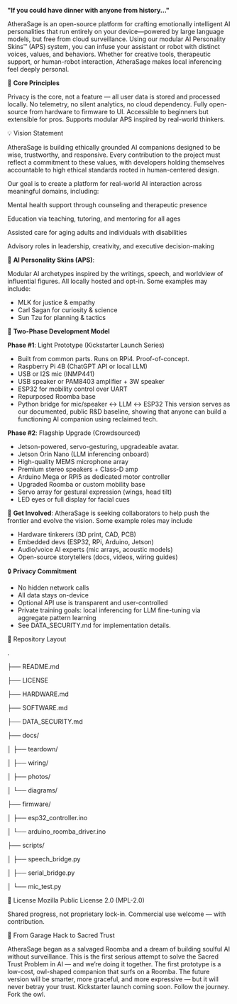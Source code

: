 **"If you could have dinner with anyone from history..."**

AtheraSage is an open-source platform for crafting emotionally intelligent AI personalities that run entirely on your device—powered by large language models, but free from cloud surveillance. Using our modular AI Personality Skins™ (APS) system, you can infuse your assistant or robot with distinct voices, values, and behaviors. Whether for creative tools, therapeutic support, or human-robot interaction, AtheraSage makes local inferencing feel deeply personal.


🧭 **Core Principles**

Privacy is the core, not a feature — all user data is stored and processed locally. No telemetry, no silent analytics, no cloud dependency. Fully open-source from hardware to firmware to UI. 
Accessible to beginners but extensible for pros. Supports modular APS inspired by real-world thinkers.


💡 Vision Statement

AtheraSage is building ethically grounded AI companions designed to be wise, trustworthy, and responsive. Every contribution to the project must reflect a commitment to these values, with developers holding themselves accountable to high ethical standards rooted in human-centered design.

Our goal is to create a platform for real-world AI interaction across meaningful domains, including:

Mental health support through counseling and therapeutic presence

Education via teaching, tutoring, and mentoring for all ages

Assisted care for aging adults and individuals with disabilities

Advisory roles in leadership, creativity, and executive decision-making


🧠 **AI Personality Skins (APS)**:  

Modular AI archetypes inspired by the writings, speech, and worldview of influential figures. All locally hosted and opt-in. Some examples may include: 
- MLK for justice & empathy
- Carl Sagan for curiosity & science
- Sun Tzu for planning & tactics


🔀 **Two-Phase Development Model**

**Phase #1**: Light Prototype (Kickstarter Launch Series)
- Built from common parts. Runs on RPi4. Proof-of-concept.
- Raspberry Pi 4B (ChatGPT API or local LLM)
- USB or I2S mic (INMP441)
- USB speaker or PAM8403 amplifier + 3W speaker
- ESP32 for mobility control over UART
- Repurposed Roomba base
- Python bridge for mic/speaker ↔ LLM ↔ ESP32 This version serves as our documented, public R&D baseline, showing that anyone can build a functioning AI companion using reclaimed tech.

**Phase #2**: Flagship Upgrade (Crowdsourced)
- Jetson-powered, servo-gesturing, upgradeable avatar.
- Jetson Orin Nano (LLM inferencing onboard)
- High-quality MEMS microphone array
- Premium stereo speakers + Class-D amp
- Arduino Mega or RPi5 as dedicated motor controller
- Upgraded Roomba or custom mobility base
- Servo array for gestural expression (wings, head tilt)
- LED eyes or full display for facial cues


🚀 **Get Involved**: 
AtheraSage is seeking collaborators to help push the frontier and evolve the vision. Some example roles may include
- Hardware tinkerers (3D print, CAD, PCB)
- Embedded devs (ESP32, RPi, Arduino, Jetson)
- Audio/voice AI experts (mic arrays, acoustic models)
- Open-source storytellers (docs, videos, wiring guides)
  

🔒 **Privacy Commitment**
- No hidden network calls
- All data stays on-device
- Optional API use is transparent and user-controlled
- Private training goals: local inferencing for LLM fine-tuning via aggregate pattern learning
- See DATA_SECURITY.md for implementation details.


📁 Repository Layout

.

├── README.md

├── LICENSE

├── HARDWARE.md

├── SOFTWARE.md

├── DATA_SECURITY.md

├── docs/

│    ├── teardown/

│    ├── wiring/

│    ├── photos/

│    └── diagrams/


├── firmware/

│    ├── esp32_controller.ino

│    └── arduino_roomba_driver.ino


├── scripts/

│   ├── speech_bridge.py

│   ├── serial_bridge.py

│   └── mic_test.py


📄 License
Mozilla Public License 2.0 (MPL-2.0)

Shared progress, not proprietary lock-in. Commercial use welcome — with contribution.


🦉 From Garage Hack to Sacred Trust

AtheraSage began as a salvaged Roomba and a dream of building soulful AI without surveillance. This is the first serious attempt to solve the Sacred Trust Problem in AI — and we’re doing it together.
The first prototype is a low-cost, owl-shaped companion that surfs on a Roomba. The future version will be smarter, more graceful, and more expressive — but it will never betray your trust.
Kickstarter launch coming soon. Follow the journey. Fork the owl.

